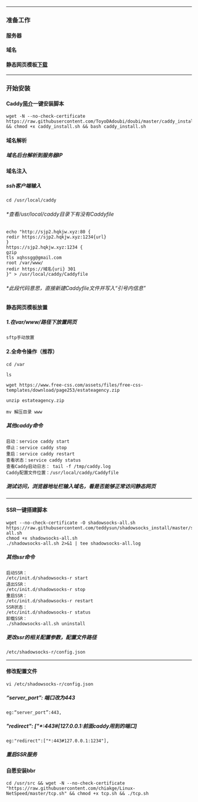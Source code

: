 ------------------

### 准备工作

#### 服务器

#### 域名

#### 静态网页模板[下载](https://www.free-css.com/)

-------------------------

### 开始安装

#### **Caddy[简介](https://zh.wikipedia.org/wiki/Caddy)一键安装脚本**

```
wget -N --no-check-certificate https://raw.githubusercontent.com/ToyoDAdoubi/doubi/master/caddy_install.sh && chmod +x caddy_install.sh && bash caddy_install.sh
```



#### 域名解析

##### 域名后台解析到服务器IP

#### 域名注入

##### ssh客户端输入

```
cd /usr/local/caddy
```

###### *查看/usr/local/caddy目录下有没有Caddyfile

```
echo "http://sjp2.hqkjw.xyz:80 {
redir https://sjp2.hqkjw.xyz:1234{url}
}
https://sjp2.hqkjw.xyz:1234 {
gzip
tls xqhssgg@gmail.com
root /var/www/
redir https://域名{uri} 301
}" > /usr/local/caddy/Caddyfile
```

###### *此段代码意思，直接新建Caddyfile文件并写入“引号内信息”

#### 静态网页模板放置

##### **1.在var/www/路径下放置网页**

```
sftp手动放置
```

#### 2.全命令操作（推荐）

```
cd /var

ls

wget https://www.free-css.com/assets/files/free-css-templates/download/page253/estateagency.zip

unzip estateagency.zip

mv 解压目录 www
```



##### 其他caddy命令

```
启动：service caddy start
停止：service caddy stop
重启：service caddy restart
查看状态：service caddy status
查看Caddy启动日志： tail -f /tmp/caddy.log
Caddy配置文件位置：/usr/local/caddy/Caddyfile
```

##### 测试访问，浏览器地址栏输入域名，看是否能够正常访问静态网页

------

#### **SSR一键搭建脚本**

```
wget --no-check-certificate -O shadowsocks-all.sh https://raw.githubusercontent.com/teddysun/shadowsocks_install/master/shadowsocks-all.sh
chmod +x shadowsocks-all.sh
./shadowsocks-all.sh 2>&1 | tee shadowsocks-all.log
```

##### 其他ssr命令

```
启动SSR：
/etc/init.d/shadowsocks-r start
退出SSR：
/etc/init.d/shadowsocks-r stop
重启SSR：
/etc/init.d/shadowsocks-r restart
SSR状态：
/etc/init.d/shadowsocks-r status
卸载SSR：
./shadowsocks-all.sh uninstall
```

##### 更改ssr的相关配置参数，配置文件路径

```
/etc/shadowsocks-r/config.json
```

------

#### 修改配置文件

```
vi /etc/shadowsocks-r/config.json
```

##### “server_port”: 端口改为443

```
eg:“server_port”:443,
```

##### "redirect": ["*:443#[127.0.0.1:前面caddy用到的端口]

```
eg:"redirect":["*:443#127.0.0.1:1234"],
```

#####  重启SSR服务

#### 自愿安装bbr

```
cd /usr/src && wget -N --no-check-certificate "https://raw.githubusercontent.com/chiakge/Linux-NetSpeed/master/tcp.sh" && chmod +x tcp.sh && ./tcp.sh
```

